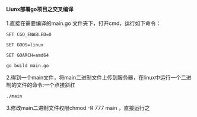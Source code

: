 #### Liunx部署go项目之交叉编译

1.直接在需要编译的main.go 文件夹下，打开cmd，运行如下命令：

```shell
SET CGO_ENABLED=0

SET GOOS=linux

SET GOARCH=amd64

go build main.go
```

2.得到一个main文件，将main二进制文件上传到服务器，在linux中运行一个二进制的文件的命令:一个点接斜杠

```shell
./main
```

3.修改main二进制文件权限chmod -R 777 main ，直接运行之